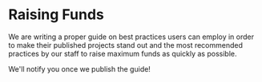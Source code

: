 # Raising Funds

We are writing a proper guide on best practices users can employ in order to make their published projects stand out and the most recommended practices by our staff to raise maximum funds as quickly as possible.

We'll notify you once we publish the guide!

